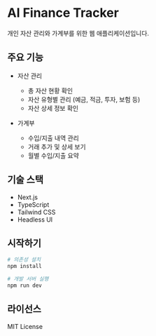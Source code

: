 # AI Finance Tracker

개인 자산 관리와 가계부를 위한 웹 애플리케이션입니다.

## 주요 기능

- 자산 관리
  - 총 자산 현황 확인
  - 자산 유형별 관리 (예금, 적금, 투자, 보험 등)
  - 자산 상세 정보 확인

- 가계부
  - 수입/지출 내역 관리
  - 거래 추가 및 상세 보기
  - 월별 수입/지출 요약

## 기술 스택

- Next.js
- TypeScript
- Tailwind CSS
- Headless UI

## 시작하기

```bash
# 의존성 설치
npm install

# 개발 서버 실행
npm run dev
```

## 라이선스

MIT License
